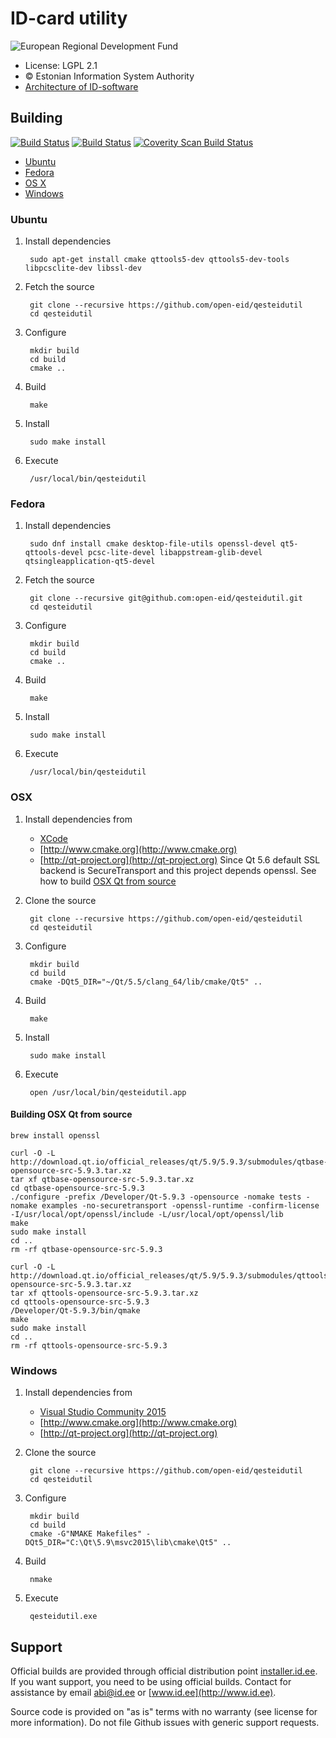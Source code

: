 # ID-card utility

![European Regional Development Fund](https://github.com/e-gov/RIHA-Frontend/raw/master/logo/EU/EU.png "European Regional Development Fund - DO NOT REMOVE THIS IMAGE BEFORE 05.03.2020")

 * License: LGPL 2.1
 * &copy; Estonian Information System Authority
 * [Architecture of ID-software](http://open-eid.github.io)

## Building
[![Build Status](https://travis-ci.org/open-eid/qesteidutil.svg?branch=master)](https://travis-ci.org/open-eid/qesteidutil)
[![Build Status](https://ci.appveyor.com/api/projects/status/github/open-eid/qesteidutil?branch=master&svg=true)](https://ci.appveyor.com/project/open-eid/qesteidutil)
[![Coverity Scan Build Status](https://scan.coverity.com/projects/737/badge.svg)](https://scan.coverity.com/projects/737)
* [Ubuntu](#ubuntu)
* [Fedora](#fedora)
* [OS X](#osx)
* [Windows](#windows)

### Ubuntu

1. Install dependencies

        sudo apt-get install cmake qttools5-dev qttools5-dev-tools libpcsclite-dev libssl-dev

2. Fetch the source

        git clone --recursive https://github.com/open-eid/qesteidutil
        cd qesteidutil

3. Configure

        mkdir build
        cd build
        cmake ..

4. Build

        make

5. Install

        sudo make install

6. Execute

        /usr/local/bin/qesteidutil


### Fedora

1. Install dependencies

        sudo dnf install cmake desktop-file-utils openssl-devel qt5-qttools-devel pcsc-lite-devel libappstream-glib-devel qtsingleapplication-qt5-devel

2. Fetch the source

        git clone --recursive git@github.com:open-eid/qesteidutil.git
        cd qesteidutil

3. Configure

        mkdir build
        cd build
        cmake ..

4. Build

        make

5. Install

        sudo make install

6. Execute

        /usr/local/bin/qesteidutil


### OSX

1. Install dependencies from
   * [XCode](https://itunes.apple.com/en/app/xcode/id497799835?mt=12)
   * [http://www.cmake.org](http://www.cmake.org)
   * [http://qt-project.org](http://qt-project.org)
       Since Qt 5.6 default SSL backend is SecureTransport and this project depends openssl.
       See how to build [OSX Qt from source](#building-osx-qt-from-source)
2. Clone the source

        git clone --recursive https://github.com/open-eid/qesteidutil
        cd qesteidutil

3. Configure

        mkdir build
        cd build
        cmake -DQt5_DIR="~/Qt/5.5/clang_64/lib/cmake/Qt5" ..

4. Build

        make

5. Install

        sudo make install

6. Execute

        open /usr/local/bin/qesteidutil.app

#### Building OSX Qt from source

    brew install openssl

    curl -O -L http://download.qt.io/official_releases/qt/5.9/5.9.3/submodules/qtbase-opensource-src-5.9.3.tar.xz
    tar xf qtbase-opensource-src-5.9.3.tar.xz
    cd qtbase-opensource-src-5.9.3
    ./configure -prefix /Developer/Qt-5.9.3 -opensource -nomake tests -nomake examples -no-securetransport -openssl-runtime -confirm-license -I/usr/local/opt/openssl/include -L/usr/local/opt/openssl/lib
    make
    sudo make install
    cd ..
    rm -rf qtbase-opensource-src-5.9.3

    curl -O -L http://download.qt.io/official_releases/qt/5.9/5.9.3/submodules/qttools-opensource-src-5.9.3.tar.xz
    tar xf qttools-opensource-src-5.9.3.tar.xz
    cd qttools-opensource-src-5.9.3
    /Developer/Qt-5.9.3/bin/qmake
    make
    sudo make install
    cd ..
    rm -rf qttools-opensource-src-5.9.3

### Windows

1. Install dependencies from
    * [Visual Studio Community 2015](https://www.visualstudio.com/downloads/)
    * [http://www.cmake.org](http://www.cmake.org)
    * [http://qt-project.org](http://qt-project.org)
2. Clone the source

        git clone --recursive https://github.com/open-eid/qesteidutil
        cd qesteidutil

3. Configure

        mkdir build
        cd build
        cmake -G"NMAKE Makefiles" -DQt5_DIR="C:\Qt\5.9\msvc2015\lib\cmake\Qt5" ..

4. Build

        nmake

6. Execute

        qesteidutil.exe



## Support
Official builds are provided through official distribution point [installer.id.ee](https://installer.id.ee). If you want support, you need to be using official builds. Contact for assistance by email [abi@id.ee](mailto:abi@id.ee) or [www.id.ee](http://www.id.ee).

Source code is provided on "as is" terms with no warranty (see license for more information). Do not file Github issues with generic support requests.
